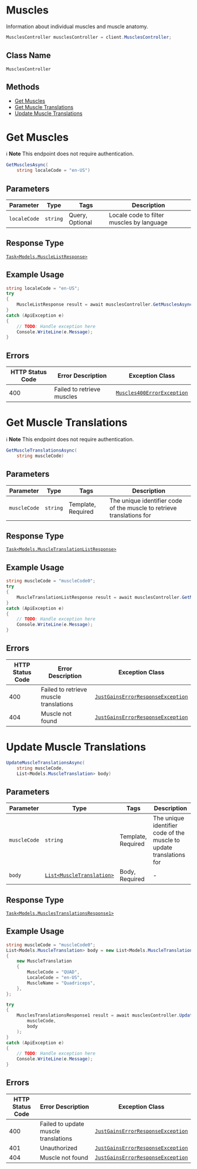 # Muscles

Information about individual muscles and muscle anatomy.

```csharp
MusclesController musclesController = client.MusclesController;
```

## Class Name

`MusclesController`

## Methods

* [Get Muscles](../../doc/controllers/muscles.md#get-muscles)
* [Get Muscle Translations](../../doc/controllers/muscles.md#get-muscle-translations)
* [Update Muscle Translations](../../doc/controllers/muscles.md#update-muscle-translations)


# Get Muscles

:information_source: **Note** This endpoint does not require authentication.

```csharp
GetMusclesAsync(
    string localeCode = "en-US")
```

## Parameters

| Parameter | Type | Tags | Description |
|  --- | --- | --- | --- |
| `localeCode` | `string` | Query, Optional | Locale code to filter muscles by language |

## Response Type

[`Task<Models.MuscleListResponse>`](../../doc/models/muscle-list-response.md)

## Example Usage

```csharp
string localeCode = "en-US";
try
{
    MuscleListResponse result = await musclesController.GetMusclesAsync(localeCode);
}
catch (ApiException e)
{
    // TODO: Handle exception here
    Console.WriteLine(e.Message);
}
```

## Errors

| HTTP Status Code | Error Description | Exception Class |
|  --- | --- | --- |
| 400 | Failed to retrieve muscles | [`Muscles400ErrorException`](../../doc/models/muscles-400-error-exception.md) |


# Get Muscle Translations

:information_source: **Note** This endpoint does not require authentication.

```csharp
GetMuscleTranslationsAsync(
    string muscleCode)
```

## Parameters

| Parameter | Type | Tags | Description |
|  --- | --- | --- | --- |
| `muscleCode` | `string` | Template, Required | The unique identifier code of the muscle to retrieve translations for |

## Response Type

[`Task<Models.MuscleTranslationListResponse>`](../../doc/models/muscle-translation-list-response.md)

## Example Usage

```csharp
string muscleCode = "muscleCode0";
try
{
    MuscleTranslationListResponse result = await musclesController.GetMuscleTranslationsAsync(muscleCode);
}
catch (ApiException e)
{
    // TODO: Handle exception here
    Console.WriteLine(e.Message);
}
```

## Errors

| HTTP Status Code | Error Description | Exception Class |
|  --- | --- | --- |
| 400 | Failed to retrieve muscle translations | [`JustGainsErrorResponseException`](../../doc/models/just-gains-error-response-exception.md) |
| 404 | Muscle not found | [`JustGainsErrorResponseException`](../../doc/models/just-gains-error-response-exception.md) |


# Update Muscle Translations

```csharp
UpdateMuscleTranslationsAsync(
    string muscleCode,
    List<Models.MuscleTranslation> body)
```

## Parameters

| Parameter | Type | Tags | Description |
|  --- | --- | --- | --- |
| `muscleCode` | `string` | Template, Required | The unique identifier code of the muscle to update translations for |
| `body` | [`List<MuscleTranslation>`](../../doc/models/muscle-translation.md) | Body, Required | - |

## Response Type

[`Task<Models.MusclesTranslationsResponse1>`](../../doc/models/muscles-translations-response-1.md)

## Example Usage

```csharp
string muscleCode = "muscleCode0";
List<Models.MuscleTranslation> body = new List<Models.MuscleTranslation>
{
    new MuscleTranslation
    {
        MuscleCode = "QUAD",
        LocaleCode = "en-US",
        MuscleName = "Quadriceps",
    },
};

try
{
    MusclesTranslationsResponse1 result = await musclesController.UpdateMuscleTranslationsAsync(
        muscleCode,
        body
    );
}
catch (ApiException e)
{
    // TODO: Handle exception here
    Console.WriteLine(e.Message);
}
```

## Errors

| HTTP Status Code | Error Description | Exception Class |
|  --- | --- | --- |
| 400 | Failed to update muscle translations | [`JustGainsErrorResponseException`](../../doc/models/just-gains-error-response-exception.md) |
| 401 | Unauthorized | [`JustGainsErrorResponseException`](../../doc/models/just-gains-error-response-exception.md) |
| 404 | Muscle not found | [`JustGainsErrorResponseException`](../../doc/models/just-gains-error-response-exception.md) |

